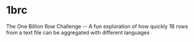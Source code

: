 # 1brc
The One Billion Row Challenge -- A fun exploration of how quickly 1B rows from a text file can be aggregated with different languages
